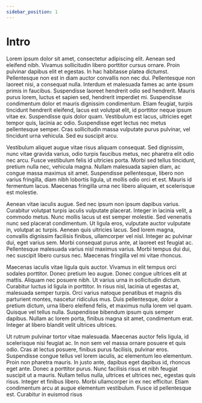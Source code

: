 ```yaml
---
sidebar_position: 1
---
```


# Intro

Lorem ipsum dolor sit amet, consectetur adipiscing elit. Aenean sed eleifend nibh. Vivamus sollicitudin libero porttitor cursus ornare. Proin pulvinar dapibus elit et egestas. In hac habitasse platea dictumst. Pellentesque non est in diam auctor convallis non nec dui. Pellentesque non laoreet nisi, a consequat nulla. Interdum et malesuada fames ac ante ipsum primis in faucibus. Suspendisse laoreet hendrerit odio sed hendrerit. Mauris purus lorem, luctus et sapien sed, hendrerit imperdiet mi. Suspendisse condimentum dolor et mauris dignissim condimentum. Etiam feugiat, turpis tincidunt hendrerit eleifend, lacus est volutpat elit, id porttitor neque ipsum vitae ex. Suspendisse quis dolor quam. Vestibulum est lacus, ultricies eget tempor quis, lacinia ac odio. Suspendisse eget lectus nec metus pellentesque semper. Cras sollicitudin massa vulputate purus pulvinar, vel tincidunt urna vehicula. Sed eu suscipit arcu.

Vestibulum aliquet augue vitae risus aliquam consequat. Sed dignissim, nunc vitae gravida varius, odio turpis faucibus metus, nec pharetra elit odio nec arcu. Fusce vestibulum felis id ultricies porta. Morbi sed tellus tincidunt, pretium nulla nec, vehicula magna. Nullam malesuada sapien diam, ac congue massa maximus sit amet. Suspendisse pellentesque, libero non varius fringilla, diam nibh lobortis ligula, ut mollis odio orci et est. Mauris id fermentum lacus. Maecenas fringilla urna nec libero aliquam, et scelerisque est molestie.

Aenean vitae iaculis augue. Sed nec ipsum non ipsum dapibus varius. Curabitur volutpat turpis iaculis vulputate placerat. Integer in lacinia velit, a commodo metus. Nunc mollis lacus ut est semper molestie. Sed venenatis nunc sed placerat condimentum. Ut ligula eros, vulputate auctor vulputate in, volutpat ac turpis. Aenean quis ultricies lacus. Sed lorem magna, convallis dignissim facilisis finibus, ullamcorper vel nisl. Integer ac pulvinar dui, eget varius sem. Morbi consequat purus ante, at laoreet est feugiat ac. Pellentesque malesuada varius nisl maximus varius. Morbi tempus dui dui, nec suscipit libero cursus nec. Maecenas fringilla vel mi vitae rhoncus.

Maecenas iaculis vitae ligula quis auctor. Vivamus in elit tempus orci sodales porttitor. Donec pretium leo augue. Donec congue ultrices elit at mattis. Aliquam nec posuere nibh. Ut varius urna in sollicitudin dictum. Curabitur luctus id ligula in porttitor. In risus nisl, lacinia ut egestas at, malesuada semper turpis. Orci varius natoque penatibus et magnis dis parturient montes, nascetur ridiculus mus. Duis pellentesque, dolor a pretium dictum, urna libero eleifend felis, et maximus nulla lorem vel quam. Quisque vel tellus nulla. Suspendisse bibendum ipsum quis semper dapibus. Nullam ac lorem porta, finibus magna sit amet, condimentum erat. Integer at libero blandit velit ultrices ultrices.

Ut rutrum pulvinar tortor vitae malesuada. Maecenas auctor felis ligula, id scelerisque nisi feugiat ac. In non sem vel massa ornare posuere et quis odio. Cras at lectus posuere, finibus purus facilisis, pulvinar eros. Suspendisse congue tellus vel lorem iaculis, ac elementum leo elementum. Proin non pharetra mauris. In justo ante, dapibus eget dapibus id, rhoncus eget ante. Donec a porttitor purus. Nunc facilisis risus et nibh feugiat suscipit ut a mauris. Nullam tellus nulla, ultrices et ultrices nec, egestas quis risus. Integer et finibus libero. Morbi ullamcorper in ex nec efficitur. Etiam condimentum arcu at augue elementum vestibulum. Fusce id pellentesque est. Curabitur in euismod risus
